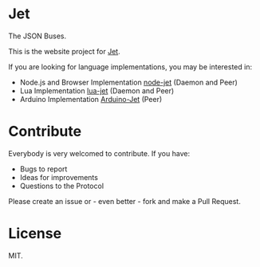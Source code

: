 # Jet

The JSON Buses.

This is the website project for [Jet](http://jetbus.io). 

If you are looking for language implementations, you may be interested in:

- Node.js and Browser Implementation [node-jet](http://github.com/lipp/node-jet) (Daemon and Peer)
- Lua Implementation [lua-jet](http://github.com/lipp/lua-jet) (Daemon and Peer)
- Arduino Implementation [Arduino-Jet](http://github.com/lipp/Arduino-Jet) (Peer)

# Contribute

Everybody is very welcomed to contribute. If you have:

- Bugs to report
- Ideas for improvements
- Questions to the Protocol


Please create an issue or - even better - fork and make a Pull Request.

# License

MIT.
